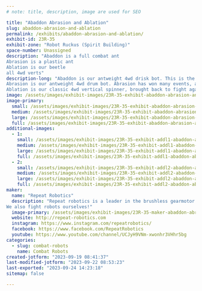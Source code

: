 ```yaml
---
# note: title, description, image are used for SEO

title: "Abaddon Abrasion and Ablation"
slug: abaddon-abrasion-and-ablation
permalink: /exhibits/abaddon-abrasion-and-ablation/
exhibit-id: 23R-35
exhibit-zone: "Robot Ruckus (Spirit Building)"
space-number: Unassigned
description: "Abaddon is a full combat ant
Abrasion is a plastic ant
Ablation is our beetle
all 4wd verts"
description-long: "Abaddon is our antweight 4wd drisk bot. This is the second revision of abaddon to fight. 
Abrasion is our antweight 4wd drum bot. Abrasion has won many events, and most recently placed 4th in the RCE national championships.
Ablation is our classic 4wd vertical spinner, brought back to fight again at robot ruckus. "
image: /assets/images/exhibit-images/23R-35-exhibit-abaddon-abrasion-and-ablation-000-abd-mk2-large.png
image-primary: 
  small: /assets/images/exhibit-images/23R-35-exhibit-abaddon-abrasion-and-ablation-000-abd-mk2-small.png
  medium: /assets/images/exhibit-images/23R-35-exhibit-abaddon-abrasion-and-ablation-000-abd-mk2-medium.png
  large: /assets/images/exhibit-images/23R-35-exhibit-abaddon-abrasion-and-ablation-000-abd-mk2-large.png
  full: /assets/images/exhibit-images/23R-35-exhibit-abaddon-abrasion-and-ablation-000-abd-mk2-full.png
additional-images: 
  - 1:
    small: /assets/images/exhibit-images/23R-35-exhibit-addl1-abaddon-abrasion-and-ablation-000-abl-mk4-3-small.png
    medium: /assets/images/exhibit-images/23R-35-exhibit-addl1-abaddon-abrasion-and-ablation-000-abl-mk4-3-medium.png
    large: /assets/images/exhibit-images/23R-35-exhibit-addl1-abaddon-abrasion-and-ablation-000-abl-mk4-3-large.png
    full: /assets/images/exhibit-images/23R-35-exhibit-addl1-abaddon-abrasion-and-ablation-000-abl-mk4-3-full.png
  - 2:
    small: /assets/images/exhibit-images/23R-35-exhibit-addl2-abaddon-abrasion-and-ablation-000-rwd-mk1-1-small.png
    medium: /assets/images/exhibit-images/23R-35-exhibit-addl2-abaddon-abrasion-and-ablation-000-rwd-mk1-1-medium.png
    large: /assets/images/exhibit-images/23R-35-exhibit-addl2-abaddon-abrasion-and-ablation-000-rwd-mk1-1-large.png
    full: /assets/images/exhibit-images/23R-35-exhibit-addl2-abaddon-abrasion-and-ablation-000-rwd-mk1-1-full.png
maker: 
  name: "Repeat Robotics"
  description: "Repeat robotics is a leader in the brushless gearmotor industry, as well as creating all sorts of custom products for combat robot applications. 
We also fight robots ourselves!"
  image-primary: /assets/images/exhibit-images/23R-35-maker-abaddon-abrasion-and-ablation-repeat-robotics-logo-full-medium-medium.png
  website: http://repeat-robotics.com
  instagram: https://www.instagram.com/repeatrobotics/
  facebook: https://www.facebook.com/RepeatRobotics
  youtube: https://www.youtube.com/channel/UCJyH9VNm-xwonhr3VHhr5bg
categories: 
  - slug: combat-robots
    name: Combat Robots
created-jotform: "2023-09-19 08:41:37"
last-modified-jotform: "2023-09-22 08:53:23"
last-exported: "2023-09-24 14:23:18"
sitemap: false

---
```

